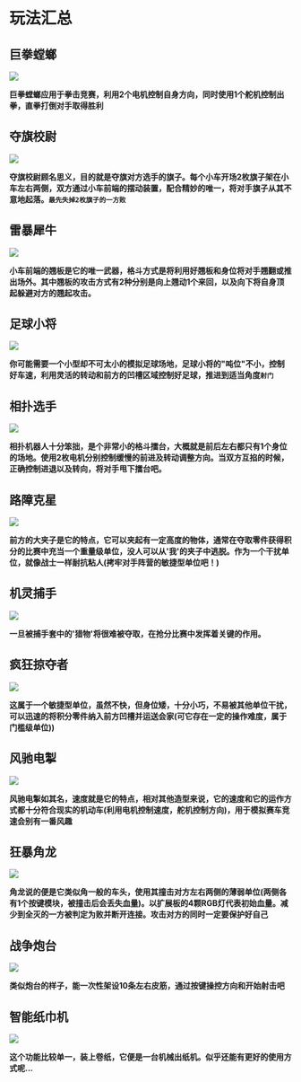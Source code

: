 # 玩法汇总

## 巨拳螳螂

![](images/sumo2_1.png)  

**巨拳螳螂应用于拳击竞赛，利用2个电机控制自身方向，同时使用1个舵机控制出拳，直拳打倒对手取得胜利**  

## 夺旗校尉

![](images/sumo2_2.png)  

**夺旗校尉顾名思义，目的就是夺旗对方选手的旗子。每个小车开场2枚旗子架在小车左右两侧，双方通过小车前端的摆动装置，配合精妙的唯一，将对手旗子从其不意地起落。`最先失掉2枚旗子的一方败`**

## 雷暴犀牛

![](images/sumo2_3.png)  

**小车前端的翘板是它的唯一武器，格斗方式是将利用好翘板和身位将对手翘翻或推出场外。其中翘板的攻击方式有2种分别是向上翘动1个来回，以及向下将自身顶起躲避对方的翘起攻击。**

## 足球小将 

![](images/sumo2_4.png) 

**你可能需要一个小型却不可太小的模拟足球场地，足球小将的"吨位"不小，控制好车速，利用灵活的转动和前方的凹槽区域控制好足球，推进到适当角度`射门`**

## 相扑选手 

![](images/sumo2_5.png) 

**相扑机器人十分笨拙，是个非常小的格斗擂台，大概就是前后左右都只有1个身位的场地。使用2枚电机分别控制缓慢的前进及转动调整方向。当双方互掐的时候，正确控制进退以及转向，将对手甩下擂台吧。**

## 路障克星 

![](images/sumo2_6.png) 

**前方的大夹子是它的特点，它可以夹起有一定高度的物体，通常在夺取零件获得积分的比赛中充当一个重量级单位，没人可以从'我'的夹子中逃脱。作为一个干扰单位，就像战士一样耐抗粘人(拷牢对手阵营的敏捷型单位吧！)**

## 机灵捕手

![](images/sumo2_7.png)  

**一旦被捕手套中的'猎物'将很难被夺取，在抢分比赛中发挥着关键的作用。**

## 疯狂掠夺者

![](images/sumo2_10.png)  

**这属于一个敏捷型单位，虽然不快，但身位矮，十分小巧，不易被其他单位干扰，可以迅速的将积分零件纳入前方凹槽并运送会家(可它存在一定的操作难度，属于门槛级单位))**

## 风驰电掣

![](images/sumo2_9.png) 

**风驰电掣如其名，速度就是它的特点，相对其他造型来说，它的速度和它的运作方式都十分符合现实的机动车(利用电机控制速度，舵机控制方向)，用于模拟赛车竞速会别有一番风趣**

## 狂暴角龙

![](images/sumo2_8.png)  

**角龙说的便是它类似角一般的车头，使用其撞击对方左右两侧的薄弱单位(两侧各有1个按键模块，被撞击后会丢失血量)。以扩展板的4颗RGB灯代表初始血量。减少到全灭的一方被判定为败并断开连接。攻击对方的同时一定要保护好自己**


## 战争炮台 

![](images/sumo2_11.png) 

**类似炮台的样子，能一次性架设10条左右皮筋，通过按键操控方向和开始射击吧**

## 智能纸巾机 

![](images/sumo2_12.png) 

**这个功能比较单一，装上卷纸，它便是一台机械出纸机。似乎还能有更好的使用方式呢...**


